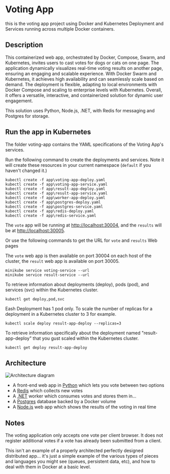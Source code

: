 # Voting App

this is the voting app project using Docker and Kubernetes Deployment and Services running across multiple Docker containers.

## Description

This containerized web app, orchestrated by Docker, Compose, Swarm, and Kubernetes, invites users to cast votes for dogs or cats on one page. The application dynamically visualizes real-time voting results on another page, ensuring an engaging and scalable experience. With Docker Swarm and Kubernetes, it achieves high availability and can seamlessly scale based on demand. The deployment is flexible, adapting to local environments with Docker Compose and scaling to enterprise levels with Kubernetes. Overall, it offers a versatile, interactive, and containerized solution for dynamic user engagement.

This solution uses Python, Node.js, .NET, with Redis for messaging and Postgres for storage.

## Run the app in Kubernetes

The folder voting-app contains the YAML specifications of the Voting App's services.

Run the following command to create the deployments and services. Note it will create these resources in your current namespace (`default` if you haven't changed it.)

```shell
kubectl create -f app\voting-app-deploy.yaml
kubectl create -f app\voting-app-service.yaml
kubectl create -f app\result-app-deploy.yaml
kubectl create -f app\result-app-service.yaml
kubectl create -f app\worker-app-deploy.yaml
kubectl create -f app\postgres-deploy.yaml
kubectl create -f app\postgres-service.yaml
kubectl create -f app\redis-deploy.yaml
kubectl create -f app\redis-service.yaml
```

The `vote` app will be running at [http://localhost:30004](http://localhost:30004), and the `results` will be at [http://localhost:30005](http://localhost:30005).

Or use the following commands to get the URL for `vote` and `results` Web pages

The `vote` web app is then available on port 30004 on each host of the cluster, the `result` web app is available on port 30005.

```shell
minikube service voting-service --url
minikube service result-service --url
```

To retrieve information about deployments (deploy), pods (pod), and services (svc) within the Kubernetes cluster.

```shell
kubectl get deploy,pod,svc
```

Eash Deployment has 1 pod only.
To scale the number of replicas for a deployment in a Kubernetes cluster to 3 for example.

```shell
kubectl scale deploy result-app-deploy --replicas=3
```

To retrieve information specifically about the deployment named "result-app-deploy" that you gust scaled within the Kubernetes cluster.

```shell
kubectl get deploy result-app-deploy
```

## Architecture

![Architecture diagram](architecture.excalidraw.png)

- A front-end web app in [Python](/vote) which lets you vote between two options
- A [Redis](https://hub.docker.com/_/redis/) which collects new votes
- A [.NET](/worker/) worker which consumes votes and stores them in…
- A [Postgres](https://hub.docker.com/_/postgres/) database backed by a Docker volume
- A [Node.js](/result) web app which shows the results of the voting in real time

## Notes

The voting application only accepts one vote per client browser. It does not register additional votes if a vote has already been submitted from a client.

This isn't an example of a properly architected perfectly designed distributed app... it's just a simple
example of the various types of pieces and languages you might see (queues, persistent data, etc), and how to
deal with them in Docker at a basic level.
